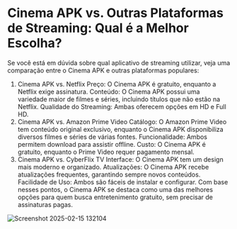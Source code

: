 # Cinema APK vs. Outras Plataformas de Streaming: Qual é a Melhor Escolha?

Se você está em dúvida sobre qual aplicativo de streaming utilizar, veja uma comparação entre o Cinema APK e outras plataformas populares:

1. Cinema APK vs. Netflix
Preço: O Cinema APK é gratuito, enquanto a Netflix exige assinatura.
Conteúdo: O Cinema APK possui uma variedade maior de filmes e séries, incluindo títulos que não estão na Netflix.
Qualidade do Streaming: Ambas oferecem opções em HD e Full HD.
2. Cinema APK vs. Amazon Prime Video
Catálogo: O Amazon Prime Video tem conteúdo original exclusivo, enquanto o Cinema APK disponibiliza diversos filmes e séries de várias fontes.
Funcionalidade: Ambos permitem download para assistir offline.
Custo: O Cinema APK é gratuito, enquanto o Prime Video requer pagamento mensal.
3. Cinema APK vs. CyberFlix TV
Interface: O Cinema APK tem um design mais moderno e organizado.
Atualizações: O Cinema APK recebe atualizações frequentes, garantindo sempre novos conteúdos.
Facilidade de Uso: Ambos são fáceis de instalar e configurar.
Com base nesses pontos, o Cinema APK se destaca como uma das melhores opções para quem busca entretenimento gratuito, sem precisar de assinaturas pagas.

![Screenshot 2025-02-15 132104](https://github.com/user-attachments/assets/61be3bfc-3b2d-42fd-a82f-0813f1217a09)
